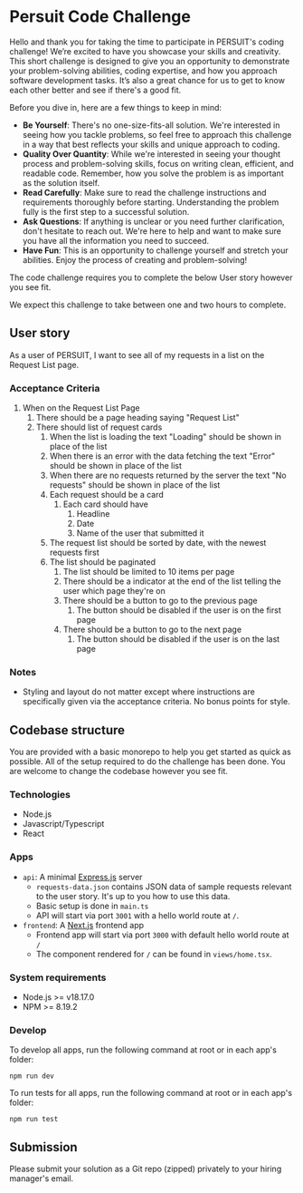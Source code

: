 # Persuit Code Challenge

Hello and thank you for taking the time to participate in PERSUIT's coding challenge! We’re excited to have you showcase your skills and creativity. This short challenge is designed to give you an opportunity to demonstrate your problem-solving abilities, coding expertise, and how you approach software development tasks. It’s also a great chance for us to get to know each other better and see if there's a good fit.

Before you dive in, here are a few things to keep in mind:

- **Be Yourself**: There's no one-size-fits-all solution. We're interested in seeing how you tackle problems, so feel free to approach this challenge in a way that best reflects your skills and unique approach to coding.
- **Quality Over Quantity**: While we're interested in seeing your thought process and problem-solving skills, focus on writing clean, efficient, and readable code. Remember, how you solve the problem is as important as the solution itself.
- **Read Carefully**: Make sure to read the challenge instructions and requirements thoroughly before starting. Understanding the problem fully is the first step to a successful solution.
- **Ask Questions**: If anything is unclear or you need further clarification, don't hesitate to reach out. We're here to help and want to make sure you have all the information you need to succeed.
- **Have Fun**: This is an opportunity to challenge yourself and stretch your abilities. Enjoy the process of creating and problem-solving!

The code challenge requires you to complete the below User story however you see fit.

We expect this challenge to take between one and two hours to complete.

## User story

As a user of PERSUIT, I want to see all of my requests in a list on the Request List page.

### Acceptance Criteria

1. When on the Request List Page
   1. There should be a page heading saying "Request List"
   2. There should list of request cards
      1. When the list is loading the text "Loading" should be shown in place of the list
      2. When there is an error with the data fetching the text "Error" should be shown in place of the list
      3. When there are no requests returned by the server the text "No requests" should be shown in place of the list
      4. Each request should be a card
         1. Each card should have
            1. Headline
            2. Date
            3. Name of the user that submitted it
      5. The request list should be sorted by date, with the newest requests first
      6. The list should be paginated
         1. The list should be limited to 10 items per page
         2. There should be a indicator at the end of the list telling the user which page they're on
         3. There should be a button to go to the previous page
            1. The button should be disabled if the user is on the first page
         4. There should be a button to go to the next page
            1. The button should be disabled if the user is on the last page

### Notes

- Styling and layout do not matter except where instructions are specifically given via the acceptance criteria. No bonus points for style.

## Codebase structure

You are provided with a basic monorepo to help you get started as quick as possible. All of the setup required to do the challenge has been done. You are welcome to change the codebase however you see fit.

### Technologies

- Node.js
- Javascript/Typescript
- React

### Apps

- `api`: A minimal [Express.js](https://expressjs.com/) server
  - `requests-data.json` contains JSON data of sample requests relevant to the user story. It's up to you how to use this data.
  - Basic setup is done in `main.ts`
  - API will start via port `3001` with a hello world route at `/`.
- `frontend`: A [Next.js](https://nextjs.org/) frontend app
  - Frontend app will start via port `3000` with default hello world route at `/`
  - The component rendered for `/` can be found in `views/home.tsx`.

### System requirements

- Node.js >= v18.17.0
- NPM >= 8.19.2

### Develop

To develop all apps, run the following command at root or in each app's folder:

```
npm run dev
```

To run tests for all apps, run the following command at root or in each app's folder:

```
npm run test
```

## Submission

Please submit your solution as a Git repo (zipped) privately to your hiring manager's email.
